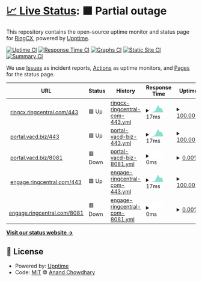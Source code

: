 # [📈 Live Status](https://upptime.github.io/upptime): <!--live status--> **🟧 Partial outage**

This repository contains the open-source uptime monitor and status page for [RingCX](https://www.ringcentral.com/ca/en/ringcx.html), powered by [Upptime](https://github.com/upptime/upptime).

[![Uptime CI](https://github.com/MarkAlexRC/rcxuptime/workflows/Uptime%20CI/badge.svg)](https://github.com/MarkAlexRC/rcxuptime/actions?query=workflow%3A%22Uptime+CI%22)
[![Response Time CI](https://github.com/MarkAlexRC/rcxuptime/workflows/Response%20Time%20CI/badge.svg)](https://github.com/MarkAlexRC/rcxuptime/actions?query=workflow%3A%22Response+Time+CI%22)
[![Graphs CI](https://github.com/MarkAlexRC/rcxuptime/workflows/Graphs%20CI/badge.svg)](https://github.com/MarkAlexRC/rcxuptime/actions?query=workflow%3A%22Graphs+CI%22)
[![Static Site CI](https://github.com/MarkAlexRC/rcxuptime/workflows/Static%20Site%20CI/badge.svg)](https://github.com/MarkAlexRC/rcxuptime/actions?query=workflow%3A%22Static+Site+CI%22)
[![Summary CI](https://github.com/MarkAlexRC/rcxuptime/workflows/Summary%20CI/badge.svg)](https://github.com/MarkAlexRC/rcxuptime/actions?query=workflow%3A%22Summary+CI%22)

We use [Issues](https://github.com/MarkAlexRC/rcxuptime/issues) as incident reports, [Actions](https://github.com/MarkAlexRC/rcxuptime/actions) as uptime monitors, and [Pages](https://markalexrc.github.io/rcxuptime/) for the status page.

<!--start: status pages-->
<!-- This summary is generated by Upptime (https://github.com/upptime/upptime) -->
<!-- Do not edit this manually, your changes will be overwritten -->
<!-- prettier-ignore -->
| URL | Status | History | Response Time | Uptime |
| --- | ------ | ------- | ------------- | ------ |
| <img alt="" src="https://icons.duckduckgo.com/ip3/null.ico" height="13"> [ringcx.ringcentral.com/443](ringcx.ringcentral.com) | 🟩 Up | [ringcx-ringcentral-com-443.yml](https://github.com/MarkAlexRC/rcxuptime/commits/HEAD/history/ringcx-ringcentral-com-443.yml) | <details><summary><img alt="Response time graph" src="./graphs/ringcx-ringcentral-com-443/response-time-week.png" height="20"> 17ms</summary><br><a href="https://MarkAlexRC.github.io/rcxuptime/history/ringcx-ringcentral-com-443"><img alt="Response time 17" src="https://img.shields.io/endpoint?url=https%3A%2F%2Fraw.githubusercontent.com%2FMarkAlexRC%2Frcxuptime%2FHEAD%2Fapi%2Fringcx-ringcentral-com-443%2Fresponse-time.json"></a><br><a href="https://MarkAlexRC.github.io/rcxuptime/history/ringcx-ringcentral-com-443"><img alt="24-hour response time 7" src="https://img.shields.io/endpoint?url=https%3A%2F%2Fraw.githubusercontent.com%2FMarkAlexRC%2Frcxuptime%2FHEAD%2Fapi%2Fringcx-ringcentral-com-443%2Fresponse-time-day.json"></a><br><a href="https://MarkAlexRC.github.io/rcxuptime/history/ringcx-ringcentral-com-443"><img alt="7-day response time 17" src="https://img.shields.io/endpoint?url=https%3A%2F%2Fraw.githubusercontent.com%2FMarkAlexRC%2Frcxuptime%2FHEAD%2Fapi%2Fringcx-ringcentral-com-443%2Fresponse-time-week.json"></a><br><a href="https://MarkAlexRC.github.io/rcxuptime/history/ringcx-ringcentral-com-443"><img alt="30-day response time 17" src="https://img.shields.io/endpoint?url=https%3A%2F%2Fraw.githubusercontent.com%2FMarkAlexRC%2Frcxuptime%2FHEAD%2Fapi%2Fringcx-ringcentral-com-443%2Fresponse-time-month.json"></a><br><a href="https://MarkAlexRC.github.io/rcxuptime/history/ringcx-ringcentral-com-443"><img alt="1-year response time 17" src="https://img.shields.io/endpoint?url=https%3A%2F%2Fraw.githubusercontent.com%2FMarkAlexRC%2Frcxuptime%2FHEAD%2Fapi%2Fringcx-ringcentral-com-443%2Fresponse-time-year.json"></a></details> | <details><summary><a href="https://MarkAlexRC.github.io/rcxuptime/history/ringcx-ringcentral-com-443">100.00%</a></summary><a href="https://MarkAlexRC.github.io/rcxuptime/history/ringcx-ringcentral-com-443"><img alt="All-time uptime 100.00%" src="https://img.shields.io/endpoint?url=https%3A%2F%2Fraw.githubusercontent.com%2FMarkAlexRC%2Frcxuptime%2FHEAD%2Fapi%2Fringcx-ringcentral-com-443%2Fuptime.json"></a><br><a href="https://MarkAlexRC.github.io/rcxuptime/history/ringcx-ringcentral-com-443"><img alt="24-hour uptime 100.00%" src="https://img.shields.io/endpoint?url=https%3A%2F%2Fraw.githubusercontent.com%2FMarkAlexRC%2Frcxuptime%2FHEAD%2Fapi%2Fringcx-ringcentral-com-443%2Fuptime-day.json"></a><br><a href="https://MarkAlexRC.github.io/rcxuptime/history/ringcx-ringcentral-com-443"><img alt="7-day uptime 100.00%" src="https://img.shields.io/endpoint?url=https%3A%2F%2Fraw.githubusercontent.com%2FMarkAlexRC%2Frcxuptime%2FHEAD%2Fapi%2Fringcx-ringcentral-com-443%2Fuptime-week.json"></a><br><a href="https://MarkAlexRC.github.io/rcxuptime/history/ringcx-ringcentral-com-443"><img alt="30-day uptime 100.00%" src="https://img.shields.io/endpoint?url=https%3A%2F%2Fraw.githubusercontent.com%2FMarkAlexRC%2Frcxuptime%2FHEAD%2Fapi%2Fringcx-ringcentral-com-443%2Fuptime-month.json"></a><br><a href="https://MarkAlexRC.github.io/rcxuptime/history/ringcx-ringcentral-com-443"><img alt="1-year uptime 100.00%" src="https://img.shields.io/endpoint?url=https%3A%2F%2Fraw.githubusercontent.com%2FMarkAlexRC%2Frcxuptime%2FHEAD%2Fapi%2Fringcx-ringcentral-com-443%2Fuptime-year.json"></a></details>
| <img alt="" src="https://icons.duckduckgo.com/ip3/null.ico" height="13"> [portal.vacd.biz/443](ringcx.ringcentral.com) | 🟩 Up | [portal-vacd-biz-443.yml](https://github.com/MarkAlexRC/rcxuptime/commits/HEAD/history/portal-vacd-biz-443.yml) | <details><summary><img alt="Response time graph" src="./graphs/portal-vacd-biz-443/response-time-week.png" height="20"> 17ms</summary><br><a href="https://MarkAlexRC.github.io/rcxuptime/history/portal-vacd-biz-443"><img alt="Response time 17" src="https://img.shields.io/endpoint?url=https%3A%2F%2Fraw.githubusercontent.com%2FMarkAlexRC%2Frcxuptime%2FHEAD%2Fapi%2Fportal-vacd-biz-443%2Fresponse-time.json"></a><br><a href="https://MarkAlexRC.github.io/rcxuptime/history/portal-vacd-biz-443"><img alt="24-hour response time 6" src="https://img.shields.io/endpoint?url=https%3A%2F%2Fraw.githubusercontent.com%2FMarkAlexRC%2Frcxuptime%2FHEAD%2Fapi%2Fportal-vacd-biz-443%2Fresponse-time-day.json"></a><br><a href="https://MarkAlexRC.github.io/rcxuptime/history/portal-vacd-biz-443"><img alt="7-day response time 17" src="https://img.shields.io/endpoint?url=https%3A%2F%2Fraw.githubusercontent.com%2FMarkAlexRC%2Frcxuptime%2FHEAD%2Fapi%2Fportal-vacd-biz-443%2Fresponse-time-week.json"></a><br><a href="https://MarkAlexRC.github.io/rcxuptime/history/portal-vacd-biz-443"><img alt="30-day response time 17" src="https://img.shields.io/endpoint?url=https%3A%2F%2Fraw.githubusercontent.com%2FMarkAlexRC%2Frcxuptime%2FHEAD%2Fapi%2Fportal-vacd-biz-443%2Fresponse-time-month.json"></a><br><a href="https://MarkAlexRC.github.io/rcxuptime/history/portal-vacd-biz-443"><img alt="1-year response time 17" src="https://img.shields.io/endpoint?url=https%3A%2F%2Fraw.githubusercontent.com%2FMarkAlexRC%2Frcxuptime%2FHEAD%2Fapi%2Fportal-vacd-biz-443%2Fresponse-time-year.json"></a></details> | <details><summary><a href="https://MarkAlexRC.github.io/rcxuptime/history/portal-vacd-biz-443">100.00%</a></summary><a href="https://MarkAlexRC.github.io/rcxuptime/history/portal-vacd-biz-443"><img alt="All-time uptime 100.00%" src="https://img.shields.io/endpoint?url=https%3A%2F%2Fraw.githubusercontent.com%2FMarkAlexRC%2Frcxuptime%2FHEAD%2Fapi%2Fportal-vacd-biz-443%2Fuptime.json"></a><br><a href="https://MarkAlexRC.github.io/rcxuptime/history/portal-vacd-biz-443"><img alt="24-hour uptime 100.00%" src="https://img.shields.io/endpoint?url=https%3A%2F%2Fraw.githubusercontent.com%2FMarkAlexRC%2Frcxuptime%2FHEAD%2Fapi%2Fportal-vacd-biz-443%2Fuptime-day.json"></a><br><a href="https://MarkAlexRC.github.io/rcxuptime/history/portal-vacd-biz-443"><img alt="7-day uptime 100.00%" src="https://img.shields.io/endpoint?url=https%3A%2F%2Fraw.githubusercontent.com%2FMarkAlexRC%2Frcxuptime%2FHEAD%2Fapi%2Fportal-vacd-biz-443%2Fuptime-week.json"></a><br><a href="https://MarkAlexRC.github.io/rcxuptime/history/portal-vacd-biz-443"><img alt="30-day uptime 100.00%" src="https://img.shields.io/endpoint?url=https%3A%2F%2Fraw.githubusercontent.com%2FMarkAlexRC%2Frcxuptime%2FHEAD%2Fapi%2Fportal-vacd-biz-443%2Fuptime-month.json"></a><br><a href="https://MarkAlexRC.github.io/rcxuptime/history/portal-vacd-biz-443"><img alt="1-year uptime 100.00%" src="https://img.shields.io/endpoint?url=https%3A%2F%2Fraw.githubusercontent.com%2FMarkAlexRC%2Frcxuptime%2FHEAD%2Fapi%2Fportal-vacd-biz-443%2Fuptime-year.json"></a></details>
| <img alt="" src="https://icons.duckduckgo.com/ip3/null.ico" height="13"> [portal.vacd.biz/8081](ringcx.ringcentral.com) | 🟥 Down | [portal-vacd-biz-8081.yml](https://github.com/MarkAlexRC/rcxuptime/commits/HEAD/history/portal-vacd-biz-8081.yml) | <details><summary><img alt="Response time graph" src="./graphs/portal-vacd-biz-8081/response-time-week.png" height="20"> 0ms</summary><br><a href="https://MarkAlexRC.github.io/rcxuptime/history/portal-vacd-biz-8081"><img alt="Response time 0" src="https://img.shields.io/endpoint?url=https%3A%2F%2Fraw.githubusercontent.com%2FMarkAlexRC%2Frcxuptime%2FHEAD%2Fapi%2Fportal-vacd-biz-8081%2Fresponse-time.json"></a><br><a href="https://MarkAlexRC.github.io/rcxuptime/history/portal-vacd-biz-8081"><img alt="24-hour response time 0" src="https://img.shields.io/endpoint?url=https%3A%2F%2Fraw.githubusercontent.com%2FMarkAlexRC%2Frcxuptime%2FHEAD%2Fapi%2Fportal-vacd-biz-8081%2Fresponse-time-day.json"></a><br><a href="https://MarkAlexRC.github.io/rcxuptime/history/portal-vacd-biz-8081"><img alt="7-day response time 0" src="https://img.shields.io/endpoint?url=https%3A%2F%2Fraw.githubusercontent.com%2FMarkAlexRC%2Frcxuptime%2FHEAD%2Fapi%2Fportal-vacd-biz-8081%2Fresponse-time-week.json"></a><br><a href="https://MarkAlexRC.github.io/rcxuptime/history/portal-vacd-biz-8081"><img alt="30-day response time 0" src="https://img.shields.io/endpoint?url=https%3A%2F%2Fraw.githubusercontent.com%2FMarkAlexRC%2Frcxuptime%2FHEAD%2Fapi%2Fportal-vacd-biz-8081%2Fresponse-time-month.json"></a><br><a href="https://MarkAlexRC.github.io/rcxuptime/history/portal-vacd-biz-8081"><img alt="1-year response time 0" src="https://img.shields.io/endpoint?url=https%3A%2F%2Fraw.githubusercontent.com%2FMarkAlexRC%2Frcxuptime%2FHEAD%2Fapi%2Fportal-vacd-biz-8081%2Fresponse-time-year.json"></a></details> | <details><summary><a href="https://MarkAlexRC.github.io/rcxuptime/history/portal-vacd-biz-8081">0.00%</a></summary><a href="https://MarkAlexRC.github.io/rcxuptime/history/portal-vacd-biz-8081"><img alt="All-time uptime 0.00%" src="https://img.shields.io/endpoint?url=https%3A%2F%2Fraw.githubusercontent.com%2FMarkAlexRC%2Frcxuptime%2FHEAD%2Fapi%2Fportal-vacd-biz-8081%2Fuptime.json"></a><br><a href="https://MarkAlexRC.github.io/rcxuptime/history/portal-vacd-biz-8081"><img alt="24-hour uptime 0.00%" src="https://img.shields.io/endpoint?url=https%3A%2F%2Fraw.githubusercontent.com%2FMarkAlexRC%2Frcxuptime%2FHEAD%2Fapi%2Fportal-vacd-biz-8081%2Fuptime-day.json"></a><br><a href="https://MarkAlexRC.github.io/rcxuptime/history/portal-vacd-biz-8081"><img alt="7-day uptime 0.00%" src="https://img.shields.io/endpoint?url=https%3A%2F%2Fraw.githubusercontent.com%2FMarkAlexRC%2Frcxuptime%2FHEAD%2Fapi%2Fportal-vacd-biz-8081%2Fuptime-week.json"></a><br><a href="https://MarkAlexRC.github.io/rcxuptime/history/portal-vacd-biz-8081"><img alt="30-day uptime 0.00%" src="https://img.shields.io/endpoint?url=https%3A%2F%2Fraw.githubusercontent.com%2FMarkAlexRC%2Frcxuptime%2FHEAD%2Fapi%2Fportal-vacd-biz-8081%2Fuptime-month.json"></a><br><a href="https://MarkAlexRC.github.io/rcxuptime/history/portal-vacd-biz-8081"><img alt="1-year uptime 0.00%" src="https://img.shields.io/endpoint?url=https%3A%2F%2Fraw.githubusercontent.com%2FMarkAlexRC%2Frcxuptime%2FHEAD%2Fapi%2Fportal-vacd-biz-8081%2Fuptime-year.json"></a></details>
| <img alt="" src="https://icons.duckduckgo.com/ip3/null.ico" height="13"> [engage.ringcentral.com/443](ringcx.ringcentral.com) | 🟩 Up | [engage-ringcentral-com-443.yml](https://github.com/MarkAlexRC/rcxuptime/commits/HEAD/history/engage-ringcentral-com-443.yml) | <details><summary><img alt="Response time graph" src="./graphs/engage-ringcentral-com-443/response-time-week.png" height="20"> 17ms</summary><br><a href="https://MarkAlexRC.github.io/rcxuptime/history/engage-ringcentral-com-443"><img alt="Response time 17" src="https://img.shields.io/endpoint?url=https%3A%2F%2Fraw.githubusercontent.com%2FMarkAlexRC%2Frcxuptime%2FHEAD%2Fapi%2Fengage-ringcentral-com-443%2Fresponse-time.json"></a><br><a href="https://MarkAlexRC.github.io/rcxuptime/history/engage-ringcentral-com-443"><img alt="24-hour response time 6" src="https://img.shields.io/endpoint?url=https%3A%2F%2Fraw.githubusercontent.com%2FMarkAlexRC%2Frcxuptime%2FHEAD%2Fapi%2Fengage-ringcentral-com-443%2Fresponse-time-day.json"></a><br><a href="https://MarkAlexRC.github.io/rcxuptime/history/engage-ringcentral-com-443"><img alt="7-day response time 17" src="https://img.shields.io/endpoint?url=https%3A%2F%2Fraw.githubusercontent.com%2FMarkAlexRC%2Frcxuptime%2FHEAD%2Fapi%2Fengage-ringcentral-com-443%2Fresponse-time-week.json"></a><br><a href="https://MarkAlexRC.github.io/rcxuptime/history/engage-ringcentral-com-443"><img alt="30-day response time 17" src="https://img.shields.io/endpoint?url=https%3A%2F%2Fraw.githubusercontent.com%2FMarkAlexRC%2Frcxuptime%2FHEAD%2Fapi%2Fengage-ringcentral-com-443%2Fresponse-time-month.json"></a><br><a href="https://MarkAlexRC.github.io/rcxuptime/history/engage-ringcentral-com-443"><img alt="1-year response time 17" src="https://img.shields.io/endpoint?url=https%3A%2F%2Fraw.githubusercontent.com%2FMarkAlexRC%2Frcxuptime%2FHEAD%2Fapi%2Fengage-ringcentral-com-443%2Fresponse-time-year.json"></a></details> | <details><summary><a href="https://MarkAlexRC.github.io/rcxuptime/history/engage-ringcentral-com-443">100.00%</a></summary><a href="https://MarkAlexRC.github.io/rcxuptime/history/engage-ringcentral-com-443"><img alt="All-time uptime 100.00%" src="https://img.shields.io/endpoint?url=https%3A%2F%2Fraw.githubusercontent.com%2FMarkAlexRC%2Frcxuptime%2FHEAD%2Fapi%2Fengage-ringcentral-com-443%2Fuptime.json"></a><br><a href="https://MarkAlexRC.github.io/rcxuptime/history/engage-ringcentral-com-443"><img alt="24-hour uptime 100.00%" src="https://img.shields.io/endpoint?url=https%3A%2F%2Fraw.githubusercontent.com%2FMarkAlexRC%2Frcxuptime%2FHEAD%2Fapi%2Fengage-ringcentral-com-443%2Fuptime-day.json"></a><br><a href="https://MarkAlexRC.github.io/rcxuptime/history/engage-ringcentral-com-443"><img alt="7-day uptime 100.00%" src="https://img.shields.io/endpoint?url=https%3A%2F%2Fraw.githubusercontent.com%2FMarkAlexRC%2Frcxuptime%2FHEAD%2Fapi%2Fengage-ringcentral-com-443%2Fuptime-week.json"></a><br><a href="https://MarkAlexRC.github.io/rcxuptime/history/engage-ringcentral-com-443"><img alt="30-day uptime 100.00%" src="https://img.shields.io/endpoint?url=https%3A%2F%2Fraw.githubusercontent.com%2FMarkAlexRC%2Frcxuptime%2FHEAD%2Fapi%2Fengage-ringcentral-com-443%2Fuptime-month.json"></a><br><a href="https://MarkAlexRC.github.io/rcxuptime/history/engage-ringcentral-com-443"><img alt="1-year uptime 100.00%" src="https://img.shields.io/endpoint?url=https%3A%2F%2Fraw.githubusercontent.com%2FMarkAlexRC%2Frcxuptime%2FHEAD%2Fapi%2Fengage-ringcentral-com-443%2Fuptime-year.json"></a></details>
| <img alt="" src="https://icons.duckduckgo.com/ip3/null.ico" height="13"> [engage.ringcentral.com/8081](ringcx.ringcentral.com) | 🟥 Down | [engage-ringcentral-com-8081.yml](https://github.com/MarkAlexRC/rcxuptime/commits/HEAD/history/engage-ringcentral-com-8081.yml) | <details><summary><img alt="Response time graph" src="./graphs/engage-ringcentral-com-8081/response-time-week.png" height="20"> 0ms</summary><br><a href="https://MarkAlexRC.github.io/rcxuptime/history/engage-ringcentral-com-8081"><img alt="Response time 0" src="https://img.shields.io/endpoint?url=https%3A%2F%2Fraw.githubusercontent.com%2FMarkAlexRC%2Frcxuptime%2FHEAD%2Fapi%2Fengage-ringcentral-com-8081%2Fresponse-time.json"></a><br><a href="https://MarkAlexRC.github.io/rcxuptime/history/engage-ringcentral-com-8081"><img alt="24-hour response time 0" src="https://img.shields.io/endpoint?url=https%3A%2F%2Fraw.githubusercontent.com%2FMarkAlexRC%2Frcxuptime%2FHEAD%2Fapi%2Fengage-ringcentral-com-8081%2Fresponse-time-day.json"></a><br><a href="https://MarkAlexRC.github.io/rcxuptime/history/engage-ringcentral-com-8081"><img alt="7-day response time 0" src="https://img.shields.io/endpoint?url=https%3A%2F%2Fraw.githubusercontent.com%2FMarkAlexRC%2Frcxuptime%2FHEAD%2Fapi%2Fengage-ringcentral-com-8081%2Fresponse-time-week.json"></a><br><a href="https://MarkAlexRC.github.io/rcxuptime/history/engage-ringcentral-com-8081"><img alt="30-day response time 0" src="https://img.shields.io/endpoint?url=https%3A%2F%2Fraw.githubusercontent.com%2FMarkAlexRC%2Frcxuptime%2FHEAD%2Fapi%2Fengage-ringcentral-com-8081%2Fresponse-time-month.json"></a><br><a href="https://MarkAlexRC.github.io/rcxuptime/history/engage-ringcentral-com-8081"><img alt="1-year response time 0" src="https://img.shields.io/endpoint?url=https%3A%2F%2Fraw.githubusercontent.com%2FMarkAlexRC%2Frcxuptime%2FHEAD%2Fapi%2Fengage-ringcentral-com-8081%2Fresponse-time-year.json"></a></details> | <details><summary><a href="https://MarkAlexRC.github.io/rcxuptime/history/engage-ringcentral-com-8081">0.00%</a></summary><a href="https://MarkAlexRC.github.io/rcxuptime/history/engage-ringcentral-com-8081"><img alt="All-time uptime 0.00%" src="https://img.shields.io/endpoint?url=https%3A%2F%2Fraw.githubusercontent.com%2FMarkAlexRC%2Frcxuptime%2FHEAD%2Fapi%2Fengage-ringcentral-com-8081%2Fuptime.json"></a><br><a href="https://MarkAlexRC.github.io/rcxuptime/history/engage-ringcentral-com-8081"><img alt="24-hour uptime 0.00%" src="https://img.shields.io/endpoint?url=https%3A%2F%2Fraw.githubusercontent.com%2FMarkAlexRC%2Frcxuptime%2FHEAD%2Fapi%2Fengage-ringcentral-com-8081%2Fuptime-day.json"></a><br><a href="https://MarkAlexRC.github.io/rcxuptime/history/engage-ringcentral-com-8081"><img alt="7-day uptime 0.00%" src="https://img.shields.io/endpoint?url=https%3A%2F%2Fraw.githubusercontent.com%2FMarkAlexRC%2Frcxuptime%2FHEAD%2Fapi%2Fengage-ringcentral-com-8081%2Fuptime-week.json"></a><br><a href="https://MarkAlexRC.github.io/rcxuptime/history/engage-ringcentral-com-8081"><img alt="30-day uptime 0.00%" src="https://img.shields.io/endpoint?url=https%3A%2F%2Fraw.githubusercontent.com%2FMarkAlexRC%2Frcxuptime%2FHEAD%2Fapi%2Fengage-ringcentral-com-8081%2Fuptime-month.json"></a><br><a href="https://MarkAlexRC.github.io/rcxuptime/history/engage-ringcentral-com-8081"><img alt="1-year uptime 0.00%" src="https://img.shields.io/endpoint?url=https%3A%2F%2Fraw.githubusercontent.com%2FMarkAlexRC%2Frcxuptime%2FHEAD%2Fapi%2Fengage-ringcentral-com-8081%2Fuptime-year.json"></a></details>

<!--end: status pages-->

[**Visit our status website →**](https://markalexrc.github.io/rcxuptime/)

## 📄 License

- Powered by: [Upptime](https://github.com/upptime/upptime)
- Code: [MIT](./LICENSE) © [Anand Chowdhary](https://anandchowdhary.com)
